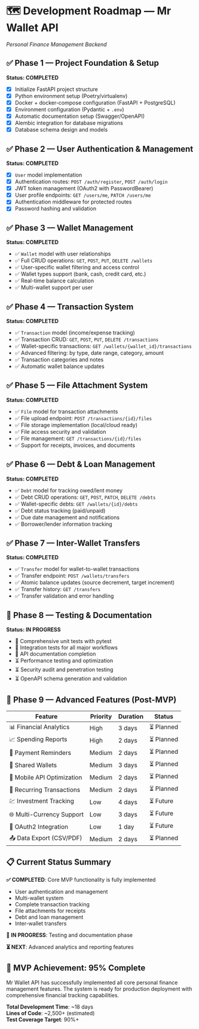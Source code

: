 # 🗺️ Development Roadmap — Mr Wallet API

*Personal Finance Management Backend*

## ✅ Phase 1 — Project Foundation & Setup
**Status: COMPLETED**

- [x] Initialize FastAPI project structure
- [x] Python environment setup (Poetry/virtualenv)
- [x] Docker + docker-compose configuration (FastAPI + PostgreSQL)
- [x] Environment configuration (Pydantic + `.env`)
- [x] Automatic documentation setup (Swagger/OpenAPI)
- [x] Alembic integration for database migrations
- [x] Database schema design and models

## ✅ Phase 2 — User Authentication & Management
**Status: COMPLETED**

- [x] `User` model implementation
- [x] Authentication routes: `POST /auth/register`, `POST /auth/login`
- [x] JWT token management (OAuth2 with PasswordBearer)
- [x] User profile endpoints: `GET /users/me`, `PATCH /users/me`
- [x] Authentication middleware for protected routes
- [x] Password hashing and validation

## ✅ Phase 3 — Wallet Management
**Status: COMPLETED**

- ✅ `Wallet` model with user relationships
- ✅ Full CRUD operations: `GET`, `POST`, `PUT`, `DELETE /wallets`
- ✅ User-specific wallet filtering and access control
- ✅ Wallet types support (bank, cash, credit card, etc.)
- ✅ Real-time balance calculation
- ✅ Multi-wallet support per user

## ✅ Phase 4 — Transaction System
**Status: COMPLETED**

- ✅ `Transaction` model (income/expense tracking)
- ✅ Transaction CRUD: `GET`, `POST`, `PUT`, `DELETE /transactions`
- ✅ Wallet-specific transactions: `GET /wallets/{wallet_id}/transactions`
- ✅ Advanced filtering: by type, date range, category, amount
- ✅ Transaction categories and notes
- ✅ Automatic wallet balance updates

## ✅ Phase 5 — File Attachment System
**Status: COMPLETED**

- ✅ `File` model for transaction attachments
- ✅ File upload endpoint: `POST /transactions/{id}/files`
- ✅ File storage implementation (local/cloud ready)
- ✅ File access security and validation
- ✅ File management: `GET /transactions/{id}/files`
- ✅ Support for receipts, invoices, and documents

## ✅ Phase 6 — Debt & Loan Management
**Status: COMPLETED**

- ✅ `Debt` model for tracking owed/lent money
- ✅ Debt CRUD operations: `GET`, `POST`, `PATCH`, `DELETE /debts`
- ✅ Wallet-specific debts: `GET /wallets/{id}/debts`
- ✅ Debt status tracking (paid/unpaid)
- ✅ Due date management and notifications
- ✅ Borrower/lender information tracking

## ✅ Phase 7 — Inter-Wallet Transfers
**Status: COMPLETED**

- ✅ `Transfer` model for wallet-to-wallet transactions
- ✅ Transfer endpoint: `POST /wallets/transfers`
- ✅ Atomic balance updates (source decrement, target increment)
- ✅ Transfer history: `GET /transfers`
- ✅ Transfer validation and error handling

## 🚀 Phase 8 — Testing & Documentation
**Status: IN PROGRESS**

- 🔄 Comprehensive unit tests with pytest
- 🔄 Integration tests for all major workflows
- 🔄 API documentation completion
- ⏳ Performance testing and optimization
- ⏳ Security audit and penetration testing
- ⏳ OpenAPI schema generation and validation

## 🎯 Phase 9 — Advanced Features (Post-MVP)

| Feature                     | Priority | Duration | Status    |
|----------------------------|----------|----------|-----------|
| 📊 Financial Analytics     | High     | 3 days   | ⏳ Planned |
| 📈 Spending Reports        | High     | 2 days   | ⏳ Planned |
| 🔔 Payment Reminders       | Medium   | 2 days   | ⏳ Planned |
| 👥 Shared Wallets          | Medium   | 3 days   | ⏳ Planned |
| 📱 Mobile API Optimization | Medium   | 2 days   | ⏳ Planned |
| 🔄 Recurring Transactions  | Medium   | 2 days   | ⏳ Planned |
| 💹 Investment Tracking     | Low      | 4 days   | ⏳ Future  |
| 🌐 Multi-Currency Support  | Low      | 3 days   | ⏳ Future  |
| 🔐 OAuth2 Integration      | Low      | 1 day    | ⏳ Future  |
| 📤 Data Export (CSV/PDF)   | Medium   | 2 days   | ⏳ Planned |

## 📋 Current Status Summary

**✅ COMPLETED**: Core MVP functionality is fully implemented
- User authentication and management
- Multi-wallet system
- Complete transaction tracking
- File attachments for receipts
- Debt and loan management
- Inter-wallet transfers

**🔄 IN PROGRESS**: Testing and documentation phase

**⏳ NEXT**: Advanced analytics and reporting features

## 🎉 MVP Achievement: **95% Complete**

Mr Wallet API has successfully implemented all core personal finance management features. The system is ready for production deployment with comprehensive financial tracking capabilities.

**Total Development Time**: ~18 days  
**Lines of Code**: ~2,500+ (estimated)  
**Test Coverage Target**: 90%+

